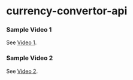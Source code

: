 # currency-convertor-api



### Sample Video 1

See [Video 1](https://drive.google.com/file/d/1BjS1kFVACITG0mfLVQ3ExAFAhHZ9x_Bk/view?usp=sharing).

### Sample Video 2

See [Video 2](https://raghuk46.github.io/currencyConvertor/).
